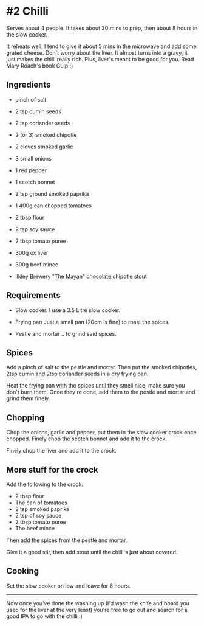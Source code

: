 \#2 Chilli
=========

Serves about 4 people. It takes about 30 mins to prep, then about 8 hours in the slow cooker.

It reheats well, I tend to give it about 5 mins in the microwave and add some grated cheese.
Don't worry about the liver.  It almost turns into a gravy, it just makes the chilli really rich.
Plus, liver's meant to be good for you.  Read Mary Roach's book Gulp :)

Ingredients
-----------

* pinch of salt
* 2 tsp cumin seeds
* 2 tsp coriander seeds
* 2 (or 3) smoked chipotle

* 2 cloves smoked garlic
* 3 small onions
* 1 red pepper
* 1 scotch bonnet

* 2 tsp ground smoked paprika
* 1 400g can chopped tomatoes
* 2 tbsp flour
* 2 tsp soy sauce
* 2 tbsp tomato puree

* 300g ox liver
* 300g beef mince

* Ilkley Brewery "[The Mayan](http://www.ilkleybrewery.co.uk/our-beers/item/the-mayan-bottle)" chocolate chipotle stout

Requirements
------------

* Slow cooker.
  I use a 3.5 Litre slow cooker.

* Frying pan
  Just a small pan (20cm is fine) to roast the spices.

* Pestle and mortar
  .. to grind said spices.

Spices
------

Add a pinch of salt to the pestle and mortar.  Then put the smoked chipotles, 2tsp cumin and 2tsp coriander seeds in a dry frying pan.

Heat the frying pan with the spices until they smell nice, make sure you don't burn them.
Once they're done, add them to the pestle and mortar and grind them finely.

Chopping
--------

Chop the onions, garlic and pepper, put them in the slow cooker crock once chopped.
Finely chop the scotch bonnet and add it to the crock.

Finely chop the liver and add it to the crock.

More stuff for the crock
------------------------

Add the following to the crock:

* 2 tbsp flour
* The can of tomatoes
* 2 tsp smoked paprika
* 2 tsp of soy sauce
* 2 tbsp tomato puree
* The beef mince

Then add the spices from the pestle and mortar.

Give it a good stir, then add stout until the chilli's just about covered.

Cooking
-------

Set the slow cooker on low and leave for 8 hours.

- - -

Now once you've done the washing up (I'd wash the knife and board you used for the liver at the very least) you're free to go out and search for a good IPA to go with the chilli :)
